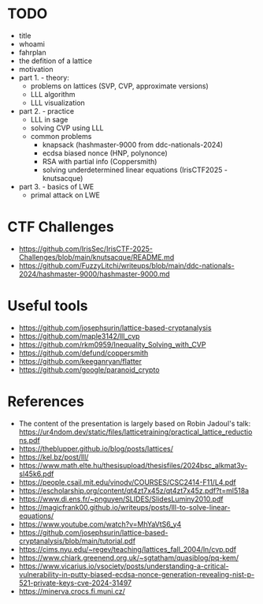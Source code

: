 # TODO
- title
- whoami
- fahrplan
- the defition of a lattice
- motivation
- part 1. - theory:
  - problems on lattices (SVP, CVP, approximate versions)
  - LLL algorithm
  - LLL visualization
- part 2. - practice
  - LLL in sage
  - solving CVP using LLL
  - common problems
    - knapsack (hashmaster-9000 from ddc-nationals-2024)
    - ecdsa biased nonce (HNP, polynonce)
    - RSA with partial info (Coppersmith)
    - solving underdetermined linear equations (IrisCTF2025 - knutsacque)
- part 3. - basics of LWE
  - primal attack on LWE

# CTF Challenges
- https://github.com/IrisSec/IrisCTF-2025-Challenges/blob/main/knutsacque/README.md
- https://github.com/FuzzyLitchi/writeups/blob/main/ddc-nationals-2024/hashmaster-9000/hashmaster-9000.md

# Useful tools
- https://github.com/josephsurin/lattice-based-cryptanalysis
- https://github.com/maple3142/lll_cvp
- https://github.com/rkm0959/Inequality_Solving_with_CVP
- https://github.com/defund/coppersmith
- https://github.com/keeganryan/flatter
- https://github.com/google/paranoid_crypto

# References
- The content of the presentation is largely based on Robin Jadoul's talk: https://ur4ndom.dev/static/files/latticetraining/practical_lattice_reductions.pdf
- https://theblupper.github.io/blog/posts/lattices/
- https://kel.bz/post/lll/
- https://www.math.elte.hu/thesisupload/thesisfiles/2024bsc_alkmat3y-sl45k6.pdf
- https://people.csail.mit.edu/vinodv/COURSES/CSC2414-F11/L4.pdf
- https://escholarship.org/content/qt4zt7x45z/qt4zt7x45z.pdf?t=ml518a
- https://www.di.ens.fr/~pnguyen/SLIDES/SlidesLuminy2010.pdf
- https://magicfrank00.github.io/writeups/posts/lll-to-solve-linear-equations/
- https://www.youtube.com/watch?v=MhYaVtS6_y4
- https://github.com/josephsurin/lattice-based-cryptanalysis/blob/main/tutorial.pdf
- https://cims.nyu.edu/~regev/teaching/lattices_fall_2004/ln/cvp.pdf
- https://www.chiark.greenend.org.uk/~sgtatham/quasiblog/pq-kem/
- https://www.vicarius.io/vsociety/posts/understanding-a-critical-vulnerability-in-putty-biased-ecdsa-nonce-generation-revealing-nist-p-521-private-keys-cve-2024-31497
- https://minerva.crocs.fi.muni.cz/